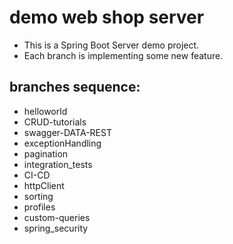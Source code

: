 # demo web shop server

- This is a Spring Boot Server demo project.
- Each branch is implementing some new feature.

## branches sequence:
- helloworld
- CRUD-tutorials
- swagger-DATA-REST
- exceptionHandling
- pagination
- integration_tests
- CI-CD
- httpClient  
- sorting
- profiles
- custom-queries
- spring_security